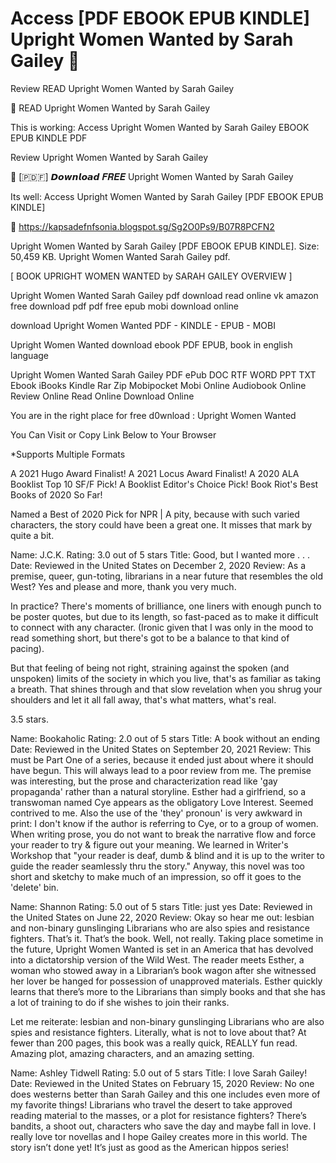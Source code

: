 # Access [PDF EBOOK EPUB KINDLE] Upright Women Wanted by Sarah Gailey 💝
Review READ Upright Women Wanted by Sarah Gailey

📝 READ Upright Women Wanted by Sarah Gailey

This is working: Access Upright Women Wanted by Sarah Gailey EBOOK EPUB KINDLE PDF


Review Upright Women Wanted by Sarah Gailey

💝 [​🇵​​🇩​​🇫​] 𝘿𝙤𝙬𝙣𝙡𝙤𝙖𝙙 𝑭𝑹𝑬𝑬 Upright Women Wanted by Sarah Gailey

Its well: Access Upright Women Wanted by Sarah Gailey [PDF EBOOK EPUB KINDLE]



🧭 https://kapsadefnfsonia.blogspot.sg/Sg2O0Ps9/B07R8PCFN2



Upright Women Wanted by Sarah Gailey [PDF EBOOK EPUB KINDLE]. Size: 50,459 KB. Upright Women Wanted Sarah Gailey pdf.

[ BOOK UPRIGHT WOMEN WANTED by SARAH GAILEY OVERVIEW ]

Upright Women Wanted Sarah Gailey pdf download read online vk amazon free download pdf pdf free epub mobi download online

download Upright Women Wanted PDF - KINDLE - EPUB - MOBI

Upright Women Wanted download ebook PDF EPUB, book in english language

Upright Women Wanted Sarah Gailey PDF ePub DOC RTF WORD PPT TXT Ebook iBooks Kindle Rar Zip Mobipocket Mobi Online Audiobook Online Review Online Read Online Download Online

You are in the right place for free d0wnload : Upright Women Wanted

You Can Visit or Copy Link Below to Your Browser

*Supports Multiple Formats

A 2021 Hugo Award Finalist!
A 2021 Locus Award Finalist!
A 2020 ALA Booklist Top 10 SF/F Pick!
A Booklist Editor's Choice Pick!
Book Riot's Best Books of 2020 So Far!

Named a Best of 2020 Pick for NPR |
A pity, because with such varied characters, the story could have been a great one. It misses that mark by quite a bit.

Name: J.C.K.
Rating: 3.0 out of 5 stars
Title: Good, but I wanted more . . .
Date: Reviewed in the United States on December 2, 2020
Review: As a premise, queer, gun-toting, librarians in a near future that resembles the old West? Yes and please and more, thank you very much.

In practice? There's moments of brilliance, one liners with enough punch to be poster quotes, but due to its length, so fast-paced as to make it difficult to connect with any character. (Ironic given that I was only in the mood to read something short, but there's got to be a balance to that kind of pacing).

But that feeling of being not right, straining against the spoken (and unspoken) limits of the society in which you live, that's as familiar as taking a breath. That shines through and that slow revelation when you shrug your shoulders and let it all fall away, that's what matters, what's real.

3.5 stars.

Name: Bookaholic
Rating: 2.0 out of 5 stars
Title: A book without an ending
Date: Reviewed in the United States on September 20, 2021
Review: This must be Part One of a series, because it ended just about where it should have begun. This will always lead to a poor review from me.
The premise was interesting, but the prose and characterization read like 'gay propaganda' rather than a natural storyline. Esther had a girlfriend, so a transwoman named Cye appears as the obligatory Love Interest. Seemed contrived to me.
Also the use of the 'they' pronoun' is very awkward in print: I don't know if the author is referring to Cye, or to a group of women. When writing prose, you do not want to break the narrative flow and force your reader to try & figure out your meaning. We learned in Writer's Workshop that "your reader is deaf, dumb & blind and it is up to the writer to guide the reader seamlessly thru the story."
Anyway, this novel was too short and sketchy to make much of an impression, so off it goes to the 'delete' bin.

Name: Shannon
Rating: 5.0 out of 5 stars
Title: just yes
Date: Reviewed in the United States on June 22, 2020
Review: Okay so hear me out: lesbian and non-binary gunslinging Librarians who are also spies and resistance fighters. That’s it. That’s the book. Well, not really. Taking place sometime in the future, Upright Women Wanted is set in an America that has devolved into a dictatorship version of the Wild West. The reader meets Esther, a woman who stowed away in a Librarian’s book wagon after she witnessed her lover be hanged for possession of unapproved materials. Esther quickly learns that there’s more to the Librarians than simply books and that she has a lot of training to do if she wishes to join their ranks.

Let me reiterate: lesbian and non-binary gunslinging Librarians who are also spies and resistance fighters. Literally, what is not to love about that? At fewer than 200 pages, this book was a really quick, REALLY fun read. Amazing plot, amazing characters, and an amazing setting.

Name: Ashley Tidwell
Rating: 5.0 out of 5 stars
Title: I love Sarah Gailey!
Date: Reviewed in the United States on February 15, 2020
Review: No one does westerns better than Sarah Gailey and this one includes even more of my favorite things! Librarians who travel the desert to take approved reading material to the masses, or a plot for resistance fighters? There’s bandits, a shoot out, characters who save the day and maybe fall in love. I really love tor novellas and I hope Gailey creates more in this world. The story isn’t done yet! It’s just as good as the American hippos series!
